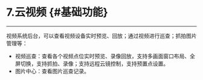 # 7.云视频 {#基础功能}

---

视频系统后台，可以查看视频设备实时预览、回放；通过视频进行巡查；抓拍图片管理等：

* 视频巡查：查看各个视频点位实时预览、录像回放，支持多画面窗口布局、全屏切换，支持抓拍、录像；支持远程云镜控制，支持预置点设置。
* 图片中心：查看图片巡查记录。



